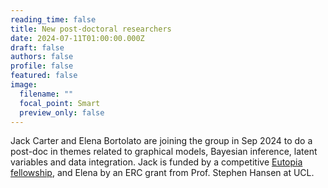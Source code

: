 ```yaml
---
reading_time: false
title: New post-doctoral researchers
date: 2024-07-11T01:00:00.000Z
draft: false
authors: false
profile: false
featured: false
image:
  filename: ""
  focal_point: Smart
  preview_only: false
---
```

Jack Carter and Elena Bortolato are joining the group in Sep 2024 to do a post-doc in themes related to graphical models, Bayesian inference, latent variables and data integration. Jack is funded by a competitive [Eutopia fellowship](https://eutopia-university.eu/english-version/sif-post-doctoral-fellowships), and Elena by an ERC grant from Prof. Stephen Hansen at UCL.
